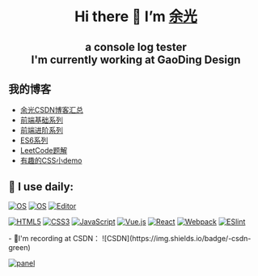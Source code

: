 <h1 align="center">Hi there 👋 I’m <a href="https://github.com/webbj97">余光</a></h1>
<h2 align="center">
    a console log tester<br>I'm currently working at <b>GaoDing Design</b>
</h2>

<h2>我的博客</h2>

* [余光CSDN博客汇总](https://blog.csdn.net/jbj6568839z)
* [前端基础系列](https://github.com/webbj97/summary)
* [前端进阶系列](https://github.com/webbj97/summary)
* [ES6系列](https://github.com/webbj97/summary)
* [LeetCode题解](https://github.com/webbj97/leetCode-Js)
* [有趣的CSS小demo](https://github.com/webbj97/Interesting-CSS)

## 🚀 I use daily:

<p><a href="https://en.wikipedia.org/wiki/MacOS" rel="nofollow"><img
            src="https://camo.githubusercontent.com/a0c3f529eb9d72fe36afdd3a65e52dcc833faea3921e91012fd6fa53a5b4370c/68747470733a2f2f696d672e736869656c64732e696f2f62616467652f4f532d6d61634f532d696e666f726d6174696f6e616c3f7374796c653d666c61742d737175617265266c6f676f3d6170706c65266c6f676f436f6c6f723d7768697465"
            alt="OS"
            data-canonical-src="https://img.shields.io/badge/OS-macOS-informational?style=flat-square&amp;logo=apple&amp;logoColor=white"
            style="max-width:100%;"></a>
    <a href="https://en.wikipedia.org/wiki/Linux" rel="nofollow"><img
            src="https://camo.githubusercontent.com/8284c94af11d380053b5751b96d4c904cf33ea887881213d413e0f14920549dc/68747470733a2f2f696d672e736869656c64732e696f2f62616467652f4f532d4c696e75782d696e666f726d6174696f6e616c3f7374796c653d666c61742d737175617265266c6f676f3d6c696e7578266c6f676f436f6c6f723d7768697465"
            alt="OS"
            data-canonical-src="https://img.shields.io/badge/OS-Linux-informational?style=flat-square&amp;logo=linux&amp;logoColor=white"
            style="max-width:100%;"></a>
    <a href="https://code.visualstudio.com/" rel="nofollow"><img
            src="https://camo.githubusercontent.com/34e1d6cf86eabc48d001670de2505a851b3c1e4d80f8ed9af673591f149a8d22/68747470733a2f2f696d672e736869656c64732e696f2f62616467652f456469746f722d5653436f64652d626c75653f7374796c653d666c61742d737175617265266c6f676f3d76697375616c2d73747564696f2d636f6465266c6f676f436f6c6f723d7768697465"
            alt="Editor"
            data-canonical-src="https://img.shields.io/badge/Editor-VSCode-blue?style=flat-square&amp;logo=visual-studio-code&amp;logoColor=white"
            style="max-width:100%;"></a>
</p>
<p><a target="_blank" rel="noopener noreferrer"
        href="https://camo.githubusercontent.com/9a7c8c4ee62739436a191706be9f786a813dc377ce778522da198cb94874dc22/68747470733a2f2f696d672e736869656c64732e696f2f62616467652f2d48544d4c352d2532334534344432373f7374796c653d666c61742d737175617265266c6f676f3d68746d6c35266c6f676f436f6c6f723d666666666666"><img
            src="https://camo.githubusercontent.com/9a7c8c4ee62739436a191706be9f786a813dc377ce778522da198cb94874dc22/68747470733a2f2f696d672e736869656c64732e696f2f62616467652f2d48544d4c352d2532334534344432373f7374796c653d666c61742d737175617265266c6f676f3d68746d6c35266c6f676f436f6c6f723d666666666666"
            alt="HTML5"
            data-canonical-src="https://img.shields.io/badge/-HTML5-%23E44D27?style=flat-square&amp;logo=html5&amp;logoColor=ffffff"
            style="max-width:100%;"></a>
    <a target="_blank" rel="noopener noreferrer"
        href="https://camo.githubusercontent.com/19d98ab99fe0a1a5c00ef27920be3ada8548f2476877db0598960ac2a5f8788d/68747470733a2f2f696d672e736869656c64732e696f2f62616467652f2d435353332d2532333135373242363f7374796c653d666c61742d737175617265266c6f676f3d63737333"><img
            src="https://camo.githubusercontent.com/19d98ab99fe0a1a5c00ef27920be3ada8548f2476877db0598960ac2a5f8788d/68747470733a2f2f696d672e736869656c64732e696f2f62616467652f2d435353332d2532333135373242363f7374796c653d666c61742d737175617265266c6f676f3d63737333"
            alt="CSS3" data-canonical-src="https://img.shields.io/badge/-CSS3-%231572B6?style=flat-square&amp;logo=css3"
            style="max-width:100%;"></a>
    <a target="_blank" rel="noopener noreferrer"
        href="https://camo.githubusercontent.com/a1309b252e82434062012a8073fa9fc1416a96289b7ca11555577b9fbe1cf03e/68747470733a2f2f696d672e736869656c64732e696f2f62616467652f2d4a6176615363726970742d2532334637444631433f7374796c653d666c61742d737175617265266c6f676f3d6a617661736372697074266c6f676f436f6c6f723d303030303030266c6162656c436f6c6f723d25323346374446314326636f6c6f723d253233464643453541"><img
            src="https://camo.githubusercontent.com/a1309b252e82434062012a8073fa9fc1416a96289b7ca11555577b9fbe1cf03e/68747470733a2f2f696d672e736869656c64732e696f2f62616467652f2d4a6176615363726970742d2532334637444631433f7374796c653d666c61742d737175617265266c6f676f3d6a617661736372697074266c6f676f436f6c6f723d303030303030266c6162656c436f6c6f723d25323346374446314326636f6c6f723d253233464643453541"
            alt="JavaScript"
            data-canonical-src="https://img.shields.io/badge/-JavaScript-%23F7DF1C?style=flat-square&amp;logo=javascript&amp;logoColor=000000&amp;labelColor=%23F7DF1C&amp;color=%23FFCE5A"
            style="max-width:100%;"></a>
    <a target="_blank" rel="noopener noreferrer"
        href="https://camo.githubusercontent.com/b9723eb17fac37e35dc89f31633c7f46099683dc76e752ae02878d7f372d0ad8/68747470733a2f2f696d672e736869656c64732e696f2f62616467652f2d5675652e6a732d2532333263336535303f7374796c653d666c61742d737175617265266c6f676f3d5675652e6a73"><img
            src="https://camo.githubusercontent.com/b9723eb17fac37e35dc89f31633c7f46099683dc76e752ae02878d7f372d0ad8/68747470733a2f2f696d672e736869656c64732e696f2f62616467652f2d5675652e6a732d2532333263336535303f7374796c653d666c61742d737175617265266c6f676f3d5675652e6a73"
            alt="Vue.js"
            data-canonical-src="https://img.shields.io/badge/-Vue.js-%232c3e50?style=flat-square&amp;logo=Vue.js"
            style="max-width:100%;"></a>
    <a target="_blank" rel="noopener noreferrer"
        href="https://camo.githubusercontent.com/32f7eabbb5fe286fbef8c54edd4e11e30722216a79c104f49289c310fb11494b/68747470733a2f2f696d672e736869656c64732e696f2f62616467652f2d52656163742d2532333238324333343f7374796c653d666c61742d737175617265266c6f676f3d7265616374"><img
            src="https://camo.githubusercontent.com/32f7eabbb5fe286fbef8c54edd4e11e30722216a79c104f49289c310fb11494b/68747470733a2f2f696d672e736869656c64732e696f2f62616467652f2d52656163742d2532333238324333343f7374796c653d666c61742d737175617265266c6f676f3d7265616374"
            alt="React"
            data-canonical-src="https://img.shields.io/badge/-React-%23282C34?style=flat-square&amp;logo=react"
            style="max-width:100%;"></a>
    <a target="_blank" rel="noopener noreferrer"
        href="https://camo.githubusercontent.com/642e843f9aa33ce2969085744bf1eebf22d91f28c3c3cca8f545e9ebcdef83cf/68747470733a2f2f696d672e736869656c64732e696f2f62616467652f2d5765627061636b2d2532333243334134323f7374796c653d666c61742d737175617265266c6f676f3d7765627061636b"><img
            src="https://camo.githubusercontent.com/642e843f9aa33ce2969085744bf1eebf22d91f28c3c3cca8f545e9ebcdef83cf/68747470733a2f2f696d672e736869656c64732e696f2f62616467652f2d5765627061636b2d2532333243334134323f7374796c653d666c61742d737175617265266c6f676f3d7765627061636b"
            alt="Webpack"
            data-canonical-src="https://img.shields.io/badge/-Webpack-%232C3A42?style=flat-square&amp;logo=webpack"
            style="max-width:100%;"></a>
    <a target="_blank" rel="noopener noreferrer"
        href="https://camo.githubusercontent.com/01baed6fed681626e4afacc2fd8e49fa698e8952e3ee78a844020a6cffbabe0b/68747470733a2f2f696d672e736869656c64732e696f2f62616467652f2d45534c696e742d2532333442333243333f7374796c653d666c61742d737175617265266c6f676f3d65736c696e74"><img
            src="https://camo.githubusercontent.com/01baed6fed681626e4afacc2fd8e49fa698e8952e3ee78a844020a6cffbabe0b/68747470733a2f2f696d672e736869656c64732e696f2f62616467652f2d45534c696e742d2532333442333243333f7374796c653d666c61742d737175617265266c6f676f3d65736c696e74"
            alt="ESlint"
            data-canonical-src="https://img.shields.io/badge/-ESLint-%234B32C3?style=flat-square&amp;logo=eslint"
            style="max-width:100%;"></a>
</p>
- 📒I'm recording at CSDN：
![CSDN](https://img.shields.io/badge/-csdn-green)

<a href="https://blog.csdn.net/jbj6568839z">![panel](https://github-readme-stats.vercel.app/api?username=webbj97)</a>
